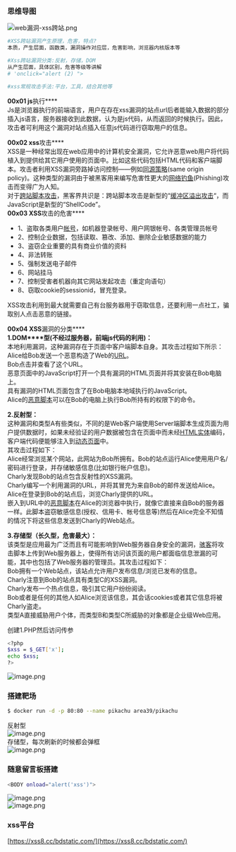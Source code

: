 <a name="fjmcO"></a>
### 思维导图
![web漏洞-xss跨站.png](https://cdn.nlark.com/yuque/0/2021/png/2476579/1628132918301-6d92440b-aa98-4275-a9bf-b7f7658b568a.png#clientId=uf78c347c-9bd6-4&from=paste&id=u5adbf0be&originHeight=811&originWidth=908&originalType=binary&ratio=1&size=70648&status=done&style=none&taskId=uce3e4037-8462-4b12-a5e5-f9756b89bb4)

```bash
#XSS跨站漏洞产生原理，危害，特点?
本质，产生层面，函数类，漏洞操作对应层，危害影响，浏览器内核版本等

#Xss跨站漏洞分类:反射，存储，DOM
从产生层面，具体区别，危害等级等讲解
# 'onclick="alert (2) ">

#xss常规攻击手法:平台，工具，结合其他等

```
**00x01 js**执行****<br />Js是浏览器执行的前端语言，用户在存在xss漏洞的站点url后者能输入数据的部分插入js语言，服务器接收到此数据，认为是js代码，从而返回的时候执行。因此，攻击者可利用这个漏洞对站点插入任意js代码进行窃取用户的信息。

**00x02 xss**攻击****<br />XSS是一种经常出现在web应用中的计算机安全漏洞，它允许恶意web用户将代码植入到提供给其它用户使用的页面中。比如这些代码包括HTML代码和客户端脚本。攻击者利用XSS漏洞旁路掉访问控制——例如[同源策略](http://baike.baidu.com/item/%E5%90%8C%E6%BA%90%E7%AD%96%E7%95%A5)(same origin policy)。这种类型的漏洞由于被黑客用来编写危害性更大的[网络钓鱼](http://baike.baidu.com/item/%E7%BD%91%E7%BB%9C%E9%92%93%E9%B1%BC)(Phishing)攻击而变得广为人知。<br />对于[跨站脚本攻击](http://baike.baidu.com/item/%E8%B7%A8%E7%AB%99%E8%84%9A%E6%9C%AC%E6%94%BB%E5%87%BB)，黑客界共识是：跨站脚本攻击是新型的“[缓冲区溢出攻击](http://baike.baidu.com/item/%E7%BC%93%E5%86%B2%E5%8C%BA%E6%BA%A2%E5%87%BA%E6%94%BB%E5%87%BB)“，而JavaScript是新型的“ShellCode”。<br />**00x03 XSS**攻击的危害****

- 1、盗取各类用户[帐号](http://baike.baidu.com/item/%E5%B8%90%E5%8F%B7)，如机器登录帐号、用户网银帐号、各类管理员帐号
- 2、控制企业数据，包括读取、篡改、添加、删除企业敏感数据的能力
- 3、盗窃企业重要的具有商业价值的资料
- 4、非法转账
- 5、强制发送电子邮件
- 6、网站挂马
- 7、控制受害者机器向其它网站发起攻击（重定向语句）
- 8、窃取cookie的sessionid，冒充登录。

XSS攻击利用到最大就需要自己有台服务器用于窃取信息，还要利用一点社工，骗取别人点击恶意的链接。

**00x04 XSS**漏洞的分类****<br />**1.DOM****型(不经过服务器，前端js代码的利用)：**<br />本地利用漏洞，这种漏洞存在于页面中客户端脚本自身。其攻击过程如下所示：<br />Alice给Bob发送一个恶意构造了Web的[URL](http://baike.baidu.com/item/URL)。<br />Bob点击并查看了这个URL。<br />恶意页面中的JavaScript打开一个具有漏洞的HTML页面并将其安装在Bob电脑上。<br />具有漏洞的HTML页面包含了在Bob电脑本地域执行的JavaScript。<br />Alice的[恶意脚本](http://baike.baidu.com/item/%E6%81%B6%E6%84%8F%E8%84%9A%E6%9C%AC)可以在Bob的电脑上执行Bob所持有的权限下的命令。

**2.反射型：**<br />这种漏洞和类型A有些类似，不同的是Web客户端使用Server端脚本生成页面为用户提供数据时，如果未经验证的用户数据被包含在页面中而未经[HTML实体](http://baike.baidu.com/item/HTML%E5%AE%9E%E4%BD%93)编码，客户端代码便能够注入到[动态页面](http://baike.baidu.com/item/%E5%8A%A8%E6%80%81%E9%A1%B5%E9%9D%A2)中。<br />其攻击过程如下：<br />Alice经常浏览某个网站，此网站为Bob所拥有。Bob的站点运行Alice使用用户名/密码进行登录，并存储敏感信息(比如银行帐户信息)。<br />Charly发现Bob的站点包含反射性的XSS漏洞。<br />Charly编写一个利用漏洞的URL，并将其冒充为来自Bob的邮件发送给Alice。<br />Alice在登录到Bob的站点后，浏览Charly提供的URL。<br />嵌入到URL中的[恶意脚本](http://baike.baidu.com/item/%E6%81%B6%E6%84%8F%E8%84%9A%E6%9C%AC)在Alice的浏览器中执行，就像它直接来自Bob的服务器一样。此脚本盗窃敏感信息(授权、信用卡、帐号信息等)然后在Alice完全不知情的情况下将这些信息发送到Charly的Web站点。

**3.存储型（长久型，危害最大）：**<br />该类型是应用最为广泛而且有可能影响到Web服务器自身安全的漏洞，[骇客](http://baike.baidu.com/item/%E9%AA%87%E5%AE%A2)将攻击脚本上传到Web服务器上，使得所有访问该页面的用户都面临信息泄漏的可能，其中也包括了Web服务器的管理员。其攻击过程如下：<br />Bob拥有一个Web站点，该站点允许用户发布信息/浏览已发布的信息。<br />Charly注意到Bob的站点具有类型C的XSS漏洞。<br />Charly发布一个热点信息，吸引其它用户纷纷阅读。<br />Bob或者是任何的其他人如Alice浏览该信息，其会话cookies或者其它信息将被Charly盗走。<br />类型A直接威胁用户个体，而类型B和类型C所威胁的对象都是企业级Web应用。

创建1.PHP然后访问传参

```bash
<?php
$xss = $_GET['x'];
echo $xss;
?>
```
![image.png](https://cdn.nlark.com/yuque/0/2021/png/2476579/1628133622764-a9c03a16-a319-4515-a31f-36e05fcc4ace.png#clientId=uf78c347c-9bd6-4&from=paste&height=307&id=u23fb52dd&originHeight=614&originWidth=1920&originalType=binary&ratio=1&size=40224&status=done&style=none&taskId=udd57443f-e194-43b0-a37f-753b51b6e7b&width=960)
<a name="oPjkR"></a>
### 搭建靶场
```bash
$ docker run -d -p 80:80 --name pikachu area39/pikachu
```
反射型<br />![image.png](https://cdn.nlark.com/yuque/0/2021/png/2476579/1628135478892-17b78cf6-8c7b-4652-b895-360068073faa.png#clientId=uf78c347c-9bd6-4&from=paste&height=284&id=uc028ca57&originHeight=567&originWidth=1920&originalType=binary&ratio=1&size=81094&status=done&style=none&taskId=u34ed5e9f-598c-480f-a077-575aab59812&width=960)<br />存储型，每次刷新的时候都会弹框<br />![image.png](https://cdn.nlark.com/yuque/0/2021/png/2476579/1628135610154-50f608bd-fd6e-44cc-b355-0c7a2781c738.png#clientId=uf78c347c-9bd6-4&from=paste&height=253&id=u4a26b015&originHeight=505&originWidth=1918&originalType=binary&ratio=1&size=64279&status=done&style=none&taskId=u6b44a5b8-28af-46f8-baa5-432aa688e02&width=959)
<a name="V16wg"></a>
### 随意留言板搭建
```bash
<BODY onload="alert('xss')">
```
![image.png](https://cdn.nlark.com/yuque/0/2021/png/2476579/1628148000505-33510aed-0c30-4766-942a-ad8bc448a2bc.png#clientId=uf78c347c-9bd6-4&from=paste&id=u27319127&originHeight=622&originWidth=1180&originalType=binary&ratio=1&size=113932&status=done&style=none&taskId=u34db2dae-f4aa-4740-855f-0194744dab3)<br />![image.png](https://cdn.nlark.com/yuque/0/2021/png/2476579/1628147925237-93e03f2a-9bc4-4e96-9ca2-67ed4a748990.png#clientId=uf78c347c-9bd6-4&from=paste&height=401&id=ue2afdbbc&originHeight=802&originWidth=1677&originalType=binary&ratio=1&size=132820&status=done&style=none&taskId=u8b6c9c41-6762-448c-9547-dfefe8de803&width=838.5)
<a name="SSQrf"></a>
### xss平台
[https://xss8.cc/bdstatic.com/](https://xss8.cc/bdstatic.com/)

